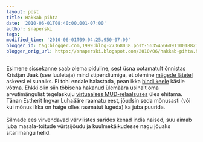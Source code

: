 ```yaml
---
layout: post
title: Hakkab pihta
date: '2010-06-01T08:40:00.001-07:00'
author: snaperski
tags: 
modified_time: '2010-06-01T09:04:25.950-07:00'
blogger_id: tag:blogger.com,1999:blog-27368038.post-5635456609110018823
blogger_orig_url: https://snaperski.blogspot.com/2010/06/hakkab-pihta.html
---
```


Esimene sissekanne saab olema piduline, sest üsna ootamatult õnnistas Kristjan Jaak (see luuletaja) mind stipendiumiga, et olemine <a href="http://maps.google.com/maps?f=q&amp;source=s_q&amp;hl=en&amp;geocode=&amp;q=dehradun&amp;sll=38.341656,-95.712891&amp;sspn=32.499344,79.013672&amp;ie=UTF8&amp;hq=&amp;hnear=Dehradun,+Uttarakhand,+India&amp;t=h&amp;z=11">mägede lätetel</a> askeesi ei sunniks. Ei tohi endale halastada, pean ikka <a href="http://sites.google.com/site/hindikeel/">hindi keele</a> käsile võtma. Ehkki olin siin tõbisena hakanud ülemäära usinalt oma arvutimängulist tegelaskuju <a href="http://cland.dustbite.net/">virtuaalses MUD-relaalsuses</a> üles ehitama.<br />Tänan Estherit Ingvar Luhaääre raamatu eest, jõudsin seda mõnusasti (või kui mõnus ikka on haige olles raamatut lugeda) ka juba puurida.<br /><br />Silmade ees virvendavad värvilistes sarides kenad india naised, suu aimab juba masala-toitude vürtsijõudu ja kuulmekäikudesse nagu jõuaks sitarimängu helid.